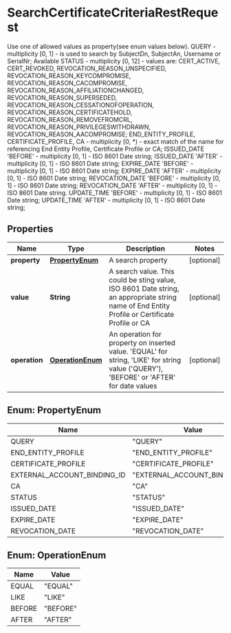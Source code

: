 

# SearchCertificateCriteriaRestRequest

Use one of allowed values as property(see enum values below). QUERY - multiplicity [0, 1] - is used to search by SubjectDn, SubjectAn, Username or SerialNr;  Available STATUS - multiplicity [0, 12] - values are: CERT_ACTIVE, CERT_REVOKED, REVOCATION_REASON_UNSPECIFIED, REVOCATION_REASON_KEYCOMPROMISE, REVOCATION_REASON_CACOMPROMISE, REVOCATION_REASON_AFFILIATIONCHANGED, REVOCATION_REASON_SUPERSEDED, REVOCATION_REASON_CESSATIONOFOPERATION, REVOCATION_REASON_CERTIFICATEHOLD, REVOCATION_REASON_REMOVEFROMCRL, REVOCATION_REASON_PRIVILEGESWITHDRAWN, REVOCATION_REASON_AACOMPROMISE;  END_ENTITY_PROFILE, CERTIFICATE_PROFILE, CA - multiplicity [0, *) - exact match of the name for referencing End Entity Profile, Certificate Profile or CA;  ISSUED_DATE 'BEFORE' - multiplicity [0, 1] - ISO 8601 Date string;  ISSUED_DATE 'AFTER' - multiplicity [0, 1] - ISO 8601 Date string;  EXPIRE_DATE 'BEFORE' - multiplicity [0, 1] - ISO 8601 Date string;  EXPIRE_DATE 'AFTER' - multiplicity [0, 1] - ISO 8601 Date string;  REVOCATION_DATE 'BEFORE' - multiplicity [0, 1] - ISO 8601 Date string;  REVOCATION_DATE 'AFTER' - multiplicity [0, 1] - ISO 8601 Date string.  UPDATE_TIME 'BEFORE' - multiplicity [0, 1] - ISO 8601 Date string;  UPDATE_TIME 'AFTER' - multiplicity [0, 1] - ISO 8601 Date string;  

## Properties

| Name | Type | Description | Notes |
|------------ | ------------- | ------------- | -------------|
|**property** | [**PropertyEnum**](#PropertyEnum) | A search property |  [optional] |
|**value** | **String** | A search value. This could be sting value, ISO 8601 Date string, an appropriate string name of End Entity Profile or Certificate Profile or CA |  [optional] |
|**operation** | [**OperationEnum**](#OperationEnum) | An operation for property on inserted value. &#39;EQUAL&#39; for string, &#39;LIKE&#39; for string value (&#39;QUERY&#39;), &#39;BEFORE&#39; or &#39;AFTER&#39; for date values |  [optional] |



## Enum: PropertyEnum

| Name | Value |
|---- | -----|
| QUERY | &quot;QUERY&quot; |
| END_ENTITY_PROFILE | &quot;END_ENTITY_PROFILE&quot; |
| CERTIFICATE_PROFILE | &quot;CERTIFICATE_PROFILE&quot; |
| EXTERNAL_ACCOUNT_BINDING_ID | &quot;EXTERNAL_ACCOUNT_BINDING_ID&quot; |
| CA | &quot;CA&quot; |
| STATUS | &quot;STATUS&quot; |
| ISSUED_DATE | &quot;ISSUED_DATE&quot; |
| EXPIRE_DATE | &quot;EXPIRE_DATE&quot; |
| REVOCATION_DATE | &quot;REVOCATION_DATE&quot; |



## Enum: OperationEnum

| Name | Value |
|---- | -----|
| EQUAL | &quot;EQUAL&quot; |
| LIKE | &quot;LIKE&quot; |
| BEFORE | &quot;BEFORE&quot; |
| AFTER | &quot;AFTER&quot; |



